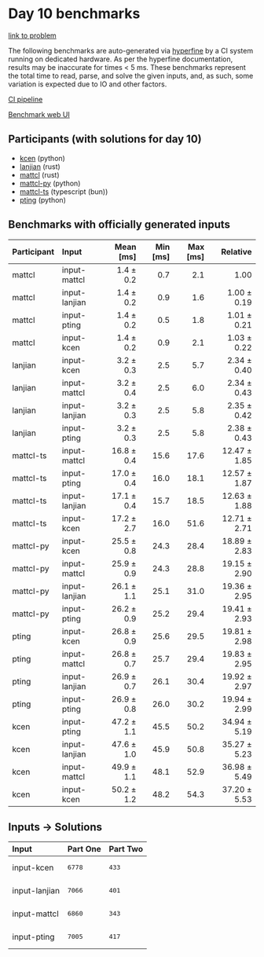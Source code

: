 # Day 10 benchmarks

[link to problem](https://adventofcode.com/2023/day/10)

The following benchmarks are auto-generated via
[hyperfine](https://github.com/sharkdp/hyperfine) by a CI system running on
dedicated hardware. As per the hyperfine documentation, results may be
inaccurate for times < 5 ms. These benchmarks represent the total time to read,
parse, and solve the given inputs, and, as such, some variation is expected due
to IO and other factors.

[CI pipeline](http://ci.papercode.net:8080/teams/main/pipelines/aoc2023)

[Benchmark web UI](https://aoc.ancalagon.black)


## Participants (with solutions for day 10)

- [kcen](https://github.com/kcen/aoc2023) (python)
- [lanjian](https://github.com/lanjian/aoc-2023) (rust)
- [mattcl](https://github.com/mattcl/aoc2023) (rust)
- [mattcl-py](https://github.com/mattcl/aoc2023-py) (python)
- [mattcl-ts](https://github.com/mattcl/aoc2023-js) (typescript (bun))
- [pting](https://github.com/pting/aoc2023) (python)


## Benchmarks with officially generated inputs

| Participant | Input | Mean [ms] | Min [ms] | Max [ms] | Relative |
|:---|:---|---:|---:|---:|---:|
| mattcl | input-mattcl | 1.4 ± 0.2 | 0.7 | 2.1 | 1.00 |
| mattcl | input-lanjian | 1.4 ± 0.2 | 0.9 | 1.6 | 1.00 ± 0.19 |
| mattcl | input-pting | 1.4 ± 0.2 | 0.5 | 1.8 | 1.01 ± 0.21 |
| mattcl | input-kcen | 1.4 ± 0.2 | 0.9 | 2.1 | 1.03 ± 0.22 |
| lanjian | input-kcen | 3.2 ± 0.3 | 2.5 | 5.7 | 2.34 ± 0.40 |
| lanjian | input-mattcl | 3.2 ± 0.4 | 2.5 | 6.0 | 2.34 ± 0.43 |
| lanjian | input-lanjian | 3.2 ± 0.3 | 2.5 | 5.8 | 2.35 ± 0.42 |
| lanjian | input-pting | 3.2 ± 0.3 | 2.5 | 5.8 | 2.38 ± 0.43 |
| mattcl-ts | input-mattcl | 16.8 ± 0.4 | 15.6 | 17.6 | 12.47 ± 1.85 |
| mattcl-ts | input-pting | 17.0 ± 0.4 | 16.0 | 18.1 | 12.57 ± 1.87 |
| mattcl-ts | input-lanjian | 17.1 ± 0.4 | 15.7 | 18.5 | 12.63 ± 1.88 |
| mattcl-ts | input-kcen | 17.2 ± 2.7 | 16.0 | 51.6 | 12.71 ± 2.71 |
| mattcl-py | input-kcen | 25.5 ± 0.8 | 24.3 | 28.4 | 18.89 ± 2.83 |
| mattcl-py | input-mattcl | 25.9 ± 0.9 | 24.3 | 28.8 | 19.15 ± 2.90 |
| mattcl-py | input-lanjian | 26.1 ± 1.1 | 25.1 | 31.0 | 19.36 ± 2.95 |
| mattcl-py | input-pting | 26.2 ± 0.9 | 25.2 | 29.4 | 19.41 ± 2.93 |
| pting | input-kcen | 26.8 ± 0.9 | 25.6 | 29.5 | 19.81 ± 2.98 |
| pting | input-mattcl | 26.8 ± 0.7 | 25.7 | 29.4 | 19.83 ± 2.95 |
| pting | input-lanjian | 26.9 ± 0.7 | 26.1 | 30.4 | 19.92 ± 2.97 |
| pting | input-pting | 26.9 ± 0.8 | 26.0 | 30.2 | 19.94 ± 2.99 |
| kcen | input-pting | 47.2 ± 1.1 | 45.5 | 50.2 | 34.94 ± 5.19 |
| kcen | input-lanjian | 47.6 ± 1.0 | 45.9 | 50.8 | 35.27 ± 5.23 |
| kcen | input-mattcl | 49.9 ± 1.1 | 48.1 | 52.9 | 36.98 ± 5.49 |
| kcen | input-kcen | 50.2 ± 1.2 | 48.2 | 54.3 | 37.20 ± 5.53 |


## Inputs -> Solutions

| Input | Part One | Part Two |
|:---|:---|:---|
|input-kcen|<pre>6778</pre>|<pre>433</pre>|
|input-lanjian|<pre>7066</pre>|<pre>401</pre>|
|input-mattcl|<pre>6860</pre>|<pre>343</pre>|
|input-pting|<pre>7005</pre>|<pre>417</pre>|